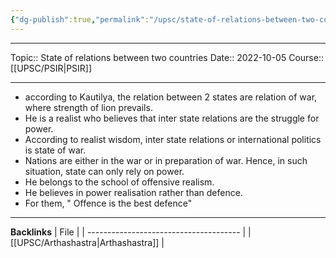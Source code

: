 ```yaml
---
{"dg-publish":true,"permalink":"/upsc/state-of-relations-between-two-countries/"}
---
```


----
Topic:: State of relations between two countries
Date:: 2022-10-05
Course:: [[UPSC/PSIR\|PSIR]] 

----

- according to Kautilya, the relation between 2 states are relation of war, where  strength of lion prevails.
- He is a realist who believes that inter state relations are the struggle for power.
- According to realist wisdom, inter state relations or international politics is state of war. 
- Nations are either in the war or in preparation of war. Hence, in such situation, state can only rely on power. 
- He belongs to the school of offensive realism. 
- He believes in power realisation rather than defence. 
- For them, " Offence is the best defence"


---
**Backlinks**
| File                                   |
| -------------------------------------- |
| [[UPSC/Arthashastra\|Arthashastra]] |



